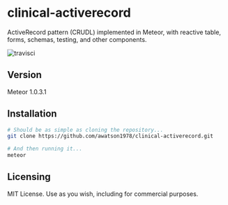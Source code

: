 clinical-activerecord
================

ActiveRecord pattern (CRUDL) implemented in Meteor, with reactive table, forms, schemas, testing, and other components.  

![travisci](https://travis-ci.org/awatson1978/clinical-activerecord.svg)


Version  
------------------------
Meteor 1.0.3.1


Installation  
------------------------

````sh
# Should be as simple as cloning the repository...  
git clone https://github.com/awatson1978/clinical-activerecord.git

# And then running it...
meteor
````


Licensing
------------------------

MIT License. Use as you wish, including for commercial purposes.
